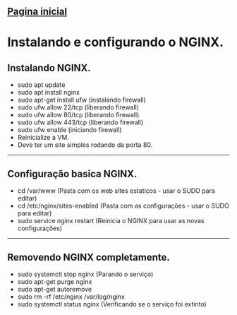 ## [Pagina inicial](README.md)

# Instalando e configurando o NGINX.

## Instalando NGINX.
* sudo apt update
* sudo apt install nginx
* sudo apt-get install ufw (instalando firewall)
* sudo ufw allow 22/tcp (liberando firewall)
* sudo ufw allow 80/tcp (liberando firewall)
* sudo ufw allow 443/tcp (liberando firewall)
* sudo ufw enable (iniciando firewall)
* Reinicialize a VM.
* Deve ter um site simples rodando da porta 80.

****
## Configuração basica NGINX.
* cd /var/www (Pasta com os web sites estaticos - usar o SUDO para editar)
* cd /etc/nginx/sites-enabled (Pasta com as configurações - usar o SUDO para editar)
* sudo service nginx restart (Reinicia o NGINX para usar as novas configurações)

****
## Removendo NGINX completamente.
* sudo systemctl stop nginx  (Parando o serviço)
* sudo apt-get purge nginx
* sudo apt-get autoremove
* sudo rm -rf /etc/nginx /var/log/nginx
* sudo systemctl status nginx (Verificando se o serviço foi extinto)
